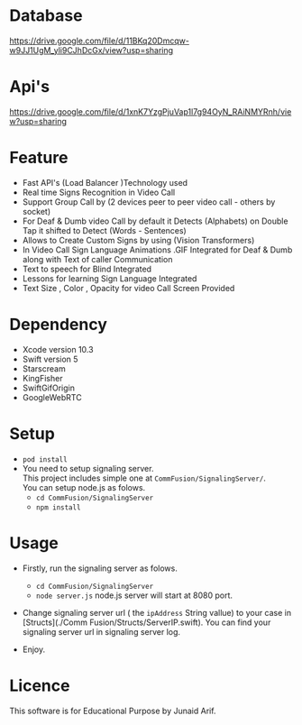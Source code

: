 # Database
https://drive.google.com/file/d/11BKq20Dmcqw-w9JJ1UgM_yli9CJhDcGx/view?usp=sharing

# Api's
https://drive.google.com/file/d/1xnK7YzgPjuVap1l7g94OyN_RAiNMYRnh/view?usp=sharing


# Feature

- Fast API's (Load Balancer )Technology used
- Real time Signs Recognition in Video Call
- Support Group Call by (2 devices peer to peer video call - others by socket)
- For Deaf & Dumb video Call by default it Detects (Alphabets) on Double Tap it shifted to Detect (Words - Sentences)
- Allows to Create Custom Signs by using (Vision Transformers)
- In Video Call Sign Language Animations .GIF Integrated for Deaf & Dumb along with Text of caller Communication
- Text to speech for Blind Integrated
- Lessons for learning Sign Language Integrated
- Text Size , Color , Opacity for video Call Screen Provided


# Dependency

- Xcode version 10.3
- Swift version 5
- Starscream
- KingFisher
- SwiftGifOrigin
- GoogleWebRTC

# Setup

- `pod install`
- You need to setup signaling server.  
  This project includes simple one at `CommFusion/SignalingServer/`.  
  You can setup node.js as folows.
  - `cd CommFusion/SignalingServer`
  - `npm install`

# Usage

- Firstly, run the signaling server as folows.
  - `cd CommFusion/SignalingServer`
  - `node server.js`
    node.js server will start at 8080 port.
- Change signaling server url ( the `ipAddress` String vallue) to your case in [Structs](./Comm Fusion/Structs/ServerIP.swift). You can find your signaling server     url in signaling server log.
  
- Enjoy.

# Licence

This software is for Educational Purpose by Junaid Arif.
